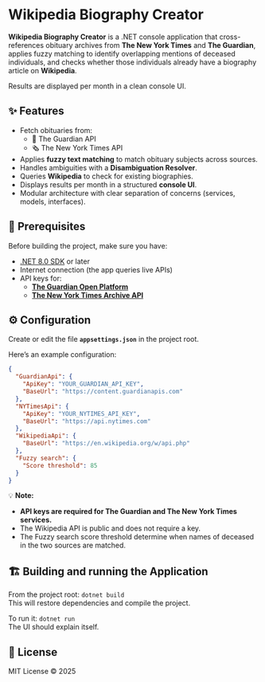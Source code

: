 Wikipedia Biography Creator
===========================

**Wikipedia Biography Creator** is a .NET console application that cross-references obituary archives from **The New York Times** and **The Guardian**, applies fuzzy matching to identify overlapping mentions of deceased individuals, and checks whether those individuals already have a biography article on **Wikipedia**.

Results are displayed per month in a clean console UI.

## ✨ Features
- Fetch obituaries from:
  - 📰 The Guardian API  
  - 🗞️ The New York Times API    
- Applies **fuzzy text matching** to match obituary subjects across sources.    
- Handles ambiguities with a **Disambiguation Resolver**.    
- Queries **Wikipedia** to check for existing biographies.    
- Displays results per month in a structured **console UI**.    
- Modular architecture with clear separation of concerns (services, models, interfaces).


## 🧱 Prerequisites

Before building the project, make sure you have:

- [.NET 8.0 SDK](https://dotnet.microsoft.com/en-us/download/dotnet/8.0) or later  
- Internet connection (the app queries live APIs)  
- API keys for:
  - **[The Guardian Open Platform](https://open-platform.theguardian.com/access/)**
  - **[The New York Times Archive API](https://developer.nytimes.com/apis)**

## ⚙️ Configuration

Create or edit the file **`appsettings.json`** in the project root.

Here’s an example configuration:

```json
{
  "GuardianApi": {
    "ApiKey": "YOUR_GUARDIAN_API_KEY",
    "BaseUrl": "https://content.guardianapis.com"
  },
  "NYTimesApi": {
    "ApiKey": "YOUR_NYTIMES_API_KEY",
    "BaseUrl": "https://api.nytimes.com"
  },
  "WikipediaApi": {
    "BaseUrl": "https://en.wikipedia.org/w/api.php"
  },
  "Fuzzy search": {
    "Score threshold": 85
  }
}
```

💡 **Note:**
- **API keys are required for The Guardian and The New York Times services.**
- The Wikipedia API is public and does not require a key.
- The Fuzzy search score threshold determine when names of deceased in the two sources are matched.

## 🏗️ Building and running the Application

From the project root:
`
dotnet build
`<br>
This will restore dependencies and compile the project.

To run it:
`
dotnet run
`<br>
The UI should explain itself.

## 🪪 License

MIT License © 2025
